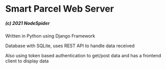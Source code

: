 <h1>Smart Parcel Web Server <h5>(c) 2021 NodeSpider</h5></h1>

Written in Python using Django Framework

Database with SQLite, uses REST API to handle data received

Also using token based authentication to get/post data
and has a frontend client to display data
